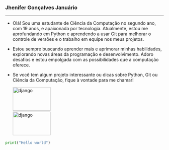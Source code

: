### Jhenifer Gonçalves Januário

---
- Olá! Sou  uma estudante de Ciência da Computação no segundo ano, com 19 anos, e apaixonada por tecnologia. Atualmente, estou me aprofundando em Python e aprendendo a usar Git para melhorar o controle de versões e o trabalho em equipe nos meus projetos.

- Estou sempre buscando aprender mais e aprimorar minhas habilidades, explorando novas áreas da programação e desenvolvimento. Adoro desafios e estou empolgada com as possibilidades que a computação oferece.

- Se você tem algum projeto interessante ou dicas sobre Python, Git ou Ciência da Computação, fique à vontade para me chamar!

   <div>
  <img src="https://img-c.udemycdn.com/course/750x422/4884438_ce79_2.jpg" title="django" alt="django" width="120" height="75"/>&nbsp;    
  </div>
  <div>
  <img src=" https://w1.pngwing.com/pngs/787/398/png-transparent-react-logo-javascript-python-clojure-programming-language-redux-computer-software-php-thumbnail.png" title="django" alt="django" width="120" height="75"/>&nbsp;    
  </div>
 
```python
print("Hello world")
```
